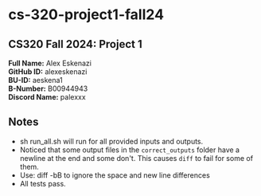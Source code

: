 # cs-320-project1-fall24

## CS320 Fall 2024: Project 1

**Full Name:** Alex Eskenazi  
**GitHub ID:** alexeskenazi  
**BU-ID:** aeskena1  
**B-Number:** B00944943  
**Discord Name:** palexxx

## Notes

- sh run_all.sh  will run for all provided inputs and outputs.
- Noticed that some output files in the `correct_outputs` folder have a newline at the end and some don't. This causes `diff` to fail for some of them.
- Use: diff -bB to ignore the space and new line differences
- All tests pass.
